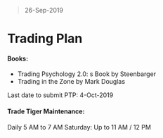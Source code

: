 > 26-Sep-2019
# Trading Plan

#### Books:
- Trading Psychology 2.0: s Book by Steenbarger
- Trading in the Zone by Mark Douglas

Last date to submit PTP: 4-Oct-2019

#### Trade Tiger Maintenance:
Daily 5 AM to 7 AM
Saturday: Up to 11 AM / 12 PM
<!--stackedit_data:
eyJoaXN0b3J5IjpbNzQ3MDUyNTk5LDM5NTg4ODg0NSw0NDYzNz
Q4OTddfQ==
-->